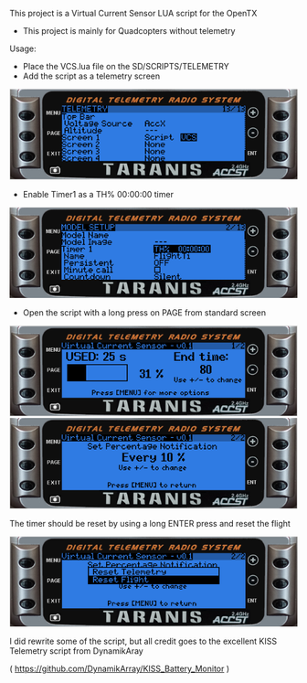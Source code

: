 This project is a Virtual Current Sensor LUA script for the OpenTX

* This project is mainly for Quadcopters without telemetry

Usage:

* Place the VCS.lua file on the SD/SCRIPTS/TELEMETRY
* Add the script as a telemetry screen

![Screenshot](images/ss_lua_script.png)

* Enable Timer1 as a TH% 00:00:00 timer

![Screenshot](images/ss_th_procent.png)

* Open the script with a long press on PAGE from standard screen

![Screenshot](images/ss_page1.png)
![Screenshot](images/ss_page2.png)

The timer should be reset by using a long ENTER press and reset the flight

![Screenshot](images/ss_reset.png)

I did rewrite some of the script, but all credit goes to the excellent KISS Telemetry script from DynamikAray 

( https://github.com/DynamikArray/KISS_Battery_Monitor )
